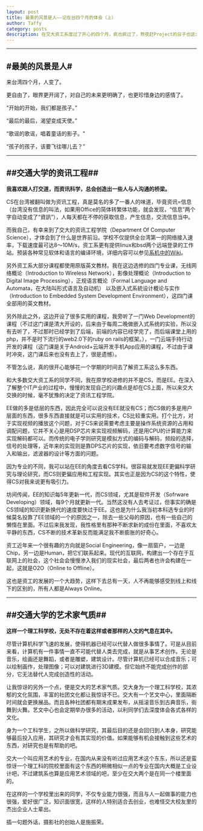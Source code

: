 ```yaml
---
layout: post
title: 最美的风景是人——记在台四个月的体会（上）
author: Taffy
category: posts
description: 在交大资工系度过了开心的四个月，疯也疯过了，熬夜赶Project的日子也这么一转眼就过去了。也让我更坚信了两件事请：我以后一定要跟人一起打交道；资讯科学这个行当会是我要做一辈子的事情。
---
```


---
#最美的风景是人#
---

来台湾四个月，人变了。

更自由了，眼界更开阔了，对自己的未来更明确了，也更珍惜身边的感情了。

"开始的开始，我们都是孩子。”

“最后的最后，渴望变成天使。”

“歌谣的歌谣，唱着童话的影子。"

“孩子的孩子，该要飞往哪儿去？”

---
##交通大学的资讯工程##
---

**我喜欢跟人打交道，而资讯科学，总会创造出一些人与人沟通的桥梁。**

CS在台湾被翻叫做为资讯工程，真是莫名的多了一番人的味道，毕竟资讯=信息（台湾没有信息的叫法，如果用Office的简体转繁体功能，就会发现，“信息”两个字自动变成了“資訊”），人每天都在不停的获取信息，产生信息，交流信息当中。

而我自己，有幸来到了交大的资讯工程学院（Department Of Computer Science），才体会到了什么是世界前沿。学校不仅提供全台湾第一的网络接入速率，下载速度最可达8～10M/s，资工系更有提供linux和bsd两个远端登录的工作站。预装各种常见软体和语言的编译环境，详细内容可以参见[系机中的Wiki][wiki]。

另外资工系大部分课程都使用原版英文教材。我在这边选修的四门专业课，无线网络概论（Introduction to Wireless Network），影像处理概论（Introduction to Digital Image Processing），正规语言概论（Formal Language and Automata，在大陆叫形式语言及自动机） 以及嵌入式系統设计概论与实作（Introduction to Embedded System Development Environment），这四门课全部用的英文教材。

另外除此之外，这边开设了很多实用的课程，我旁听了一门Web Development的课程（不过这门课是清大开设的，后来由于每周二晚做嵌入式系统的实验，所以没有去听了，不过那时已经学到了后端，前端的内容已经学完了，而后端课堂上用的php，并不是时下流行的web2.0下的ruby on rails的框架。），一门云端手持行动开发的课程（这门课是关于Android+云端开发手机App应用的课程，不过由于课时冲突，这门课后来也没有去上了，很是遗憾）。

不管怎么说，真的很开心能够花一个学期的时间去了解资工系这么多东西。

和大多数交大资工系的同学不同，我在原学校进修的并不是CS，而是EE。在深入了解整个IT产业的过程中，慢慢的发现自己的兴趣点是却在CS上面，所以来交大交换的时候，毫不犹豫的决定了资讯工程学院。

EE做的多是低层的东西，因此完全可以说没有EE就没有CS；而CS做的多是用户层面的东西，很多东西直接就是可以实用的技术，CS比较重实用。打个比方，对于实现视频的播放这个问题，对于CS来说需要考虑主要是操作系统资源的占用和调配问题，它并不关心是用DSP芯片来实现视频解码，还是用CPU的计算能力来实现解码都可以。而传统的电子学则研究是模拟方式的编码与解码，频段的选择，信号的处理等，近年来的实现则是靠DPS芯片的实现，依旧要考虑数字信号的输入和输出，滤波器的设计等方面的问题。

因为专业的不同，我可以站在EE的角度去看CS学科。很容易就发现EE更偏科学研究与理论研究，而CS则更偏应用和工程实现。其实也正是因为CS的这个特性，使得CS对我来说更有吸引力。

坊间传闻，EE的知识每5年更新一代，而CS领域，尤其是软件开发（Sofrware Developing）领域，每9个月就更新一代。当然这没有人去考证过，但事实的确是CS领域的知识更新换代的速度要快过于EE。这也是为什么我当初本科选专业的时候莫名投靠了EE领域的一个的原因之一，除去一些父母的原因，也有一些自己的懒惰在里面。不过后来我发现，我性格里有那种不断求新的成份在里面，不喜欢太平静的东西，CS不断的技术革新反而能满足我不断膨胀的好奇心。

资工近年来一个很有趣的方向就是Social Engineering，像一扇窗户，一边是Chip，另一边是Human，把它们联系起来。现代的互联网，构建出一个存在于互联网上的社会，这个社会会慢慢渗入我们的现实社会，最后两者也许会构建在一起，这就是O2O（Online to Offline）。
 
这也是资工的发展的一个大趋势，这样下去总有一天，人不再能够感受到线上和线下的区别的，所有人都是Always Online。
 
---
##交通大学的艺术家气质##
---

**这样一个理工科学校，无处不存在着这样或者那样的人文的气息在其中。**

尽管计算机科学飞速的发展，使得机器已经可以代替人做很多事情了。可是从目前来看，计算机有一件事情一直不可能代替人类去完成，就是从事艺术创作。无论是音乐，绘画还是舞蹈，或者是雕塑，建筑设计。尽管计算机已经可以合成音乐；可以绘制画作，处理图像；可以对建筑进行3D建模。但它始终不能完成创作的部分，它无法替代人完成创造性的活动。

让我惊讶的另外一个点，便是交大的艺术家气质。交大身为一个理工科学校，其浓郁的文化氛围，丰富的社团文化都让我惊讶不已。交大有一个艺文中心，里面隔断时间就会更换展品。而且各种社团都有期末成果发布，从摇滚音乐到古典音乐，街舞到火舞。艺文中心也会定期举办很多的活动，以利同学们去深度体会各式各样的文化。

身为一个工科学生，之所以做科学研究，其最后目的还是会回归到人本身，研究能够最后投入应用，其研究才会有其实现的价值。如果能够有机会接触到这些艺术的东西，对研究也是有帮助的吧。

交大一个叫应用艺术的专业，在国内从来没有听过应用艺术这个东东，所以还是蛮惊讶一个理工科的院校里面有这个东西的稍微相似一点的专业在国内大概是工业设计吧，不过建筑系也算是应用艺术领域的吧，至少在交大两个是在同一个楼里面的。

在这样的一个学校里出来的同学，不仅专业能力很强，而且与人一起做事的能力也很强，爱好很广泛，知识面很宽，这样的人特别适合去创业，也难怪交大校友里的杰出企业人士辈出。

插一句题外话，摄影社的创始人是施振荣。

<!--#交通大学的朋友们#

---

交大的日子，最难忘的就是这些朋友们。

- 一起去环岛的，好难忘的经历啊。May

  **王老师**，**若愚**，**梦吟**

- 一起在图书馆自习的（包括浩然五楼约饭党们）。 Feb ~ June

  **辰光**，**Cnmpp902**，**大一**，**lbqqq**，**晔姐**，**梦吟**，**郭思敏**
  **海苔**，**Shao_lx**，**Xu_Han**，**郭萍**，**宋教授**，**王老师**，**若愚**

- 一起去垦丁的。May

  **晔姐**，**晔总**，**王老师**，**若愚**，**梦吟**，**思敏**，**宋教授**，

- 一起去上（听）过课的。Feb ~ June

  **QianK**，**大小姐**，**Shao_lx**，**Wu_HongJie**，**程程**，**ZhangN**，**Cnmpp902**，**Wang_HQ**，
  **杨婷**，**Chen_yn**，**在在君**，**阿宝**，**W_JianBang**,**宋教授**，**晔姐**，**剑航**，**YYY**

- 一个寝室的。Feb ~ June 

  **辰光**，**ZhangN**，**若愚**

- 一起排过节目的。June

  **晔总**，**王老师**，**梦吟**，**陈鹏**，**徐娘娘**，**海苔**，**大一**，**梦吟**，**阿宝**，**若愚**，**晔姐**，**Wang_BY**，
  **W_JianBang**，**Cnmpp902**，**大师姐**，**郭萍**，**张迪**

- 一起去内湾的。May

  **L_Huang**，**Wu_HongJie**

- 一起去听演唱会的。May --> 
  
[wiki]: http://help.cs.nctu.edu.tw/help/index.php/%E5%88%86%E9%A1%9E:%E5%B7%A5%E4%BD%9C%E7%AB%99
